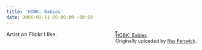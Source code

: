 ```yaml
---
title: 'HOBK: Babies'
date: 2006-02-11 00:00:00 -08:00
---
```


<div style="float: right; margin-left: 10px; margin-bottom: 10px;"> <a href="http://www.flickr.com/photos/rayfenwick/35594568/" title="photo sharing"><img src="http://static.flickr.com/32/35594568_9c7c282a39_m.jpg" alt="" style="border: solid 2px #000000;" /></a> <br /> <span style="font-size: 0.9em; margin-top: 0px;">  <a href="http://www.flickr.com/photos/rayfenwick/35594568/">HOBK: Babies</a>  <br />  Originally uploaded by <a href="http://www.flickr.com/people/rayfenwick/">Ray Fenwick</a>. </span></div>Artist on Flickr I like.<br clear="all" />

